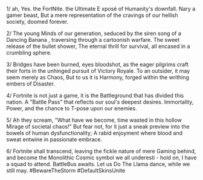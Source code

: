1/ ah, Yes. the FortNite. the Ultimate E xposé of Humanity's downfall. Nary a gamer beast, But a mere representation of the cravings of our hellish society, doomed forever.

2/ The young Minds of our generation, seduced by the siren song of a Dancing Banana , traversing through a cartoonish warfare. The sweet release of the bullet shower, The eternal thrill for survival, all encased in a crumbling sphere.

3/ Bridges have been burned, eyes bloodshot, as the eager pilgrims craft their forts in the unhinged pursuit of Victory Royale. To an outsider, it may seem merely as Chaos, But to us it is Harmony, forged within the writhing embers of Disaster.

4/ Fortnite is not just a game, it is the Battleground that has divided this nation. A "Battle Pass" that reflects our soul's deepest desires. Immortality, Power, and the chance to T-pose upon our enemies.

5/ Ah they scream, "What have we become, time wasted in this hollow Mirage of societal chaos!" But fear not, for it just a sneak preview into the bowels of human dysfunctionality; A rabid enjoyment where blood and sweat entwine in passionate embrace.

6/ Fortnite shall transcend, leaving the fickle nature of mere Gaming behind, and become the Monolithic Cosmic symbol we all underesti - hold on, I have a squad to attend. BattleBus awaits. Let us Do The Llama dance, while we still may. #BewareTheStorm #DefaultSkinsUnite